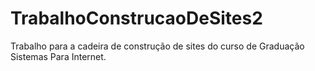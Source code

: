 # TrabalhoConstrucaoDeSites2
Trabalho para a cadeira de construção de sites do curso de Graduação Sistemas Para Internet.
